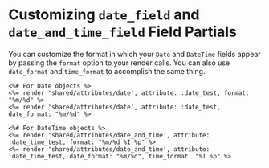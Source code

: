 # Customizing `date_field` and `date_and_time_field` Field Partials

You can customize the format in which your `Date` and `DateTime` fields appear by passing the `format` option to your render calls. You can also use `date_format` and `time_format` to accomplish the same thing.

```erb
<%# For Date objects %>
<%= render 'shared/attributes/date', attribute: :date_test, format: "%m/%d" %>
<%= render 'shared/attributes/date', attribute: :date_test, date_format: "%m/%d" %>

<%# For DateTime objects %>
<%= render 'shared/attributes/date_and_time', attribute: :date_time_test, format: "%m/%d %I %p" %>
<%= render 'shared/attributes/date_and_time', attribute: :date_time_test, date_format: "%m/%d", time_format: "%I %p" %>
```
